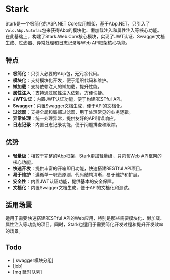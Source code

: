 ﻿# Stark

Stark是一个极简化的ASP.NET Core应用框架，基于Abp.NET，只引入了`Volo.Abp.Autofac`包来获得Abp的模块化、懒加载注入和属性注入等核心功能。在此基础上，构建了Stark.Web.Core核心模块，实现了JWT认证、Swagger文档生成、过滤器、异常处理和日志记录等Web API框架核心功能。

## 特点

- **极简化**：只引入必要的Abp包，无冗余代码。
- **模块化**：支持模块化开发，便于组织代码和维护。
- **懒加载**：支持依赖注入的懒加载，提升性能。
- **属性注入**：支持通过属性注入依赖，方便快捷。
- **JWT认证**：内置JWT认证功能，便于构建RESTful API。
- **Swagger**：内置Swagger文档生成，便于API的文档化。
- **过滤器**：支持全局和局部过滤器，用于处理常见的业务逻辑。
- **异常处理**：统一处理异常，提供友好的API错误响应。
- **日志记录**：内置日志记录功能，便于问题排查和跟踪。

## 优势

- **轻量级**：相较于完整的Abp框架，Stark更加轻量级，只包含Web API框架的核心功能。
- **快速开发**：提供丰富的开箱即用功能，快速搭建RESTful API项目。
- **易于维护**：遵循单一职责原则，代码结构清晰，易于维护和扩展。
- **安全性**：内置JWT认证功能，提供基本的安全保障。
- **文档化**：内置Swagger文档生成，便于API的文档化和测试。

## 适用场景

适用于需要快速搭建RESTful API的Web应用，特别是那些需要模块化、懒加载、属性注入等功能的项目。同时，Stark也适用于需要简化开发过程和提升开发效率的场景。


## Todo
- [ swagger模块分组]
- [job]
- [mq 延时队列]